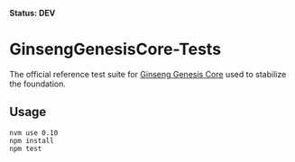 **Status: DEV**

GinsengGenesisCore-Tests
========================

The official reference test suite for [Ginseng Genesis Core](https://github.com/OpenGinseng/GinsengGenesisCore) used to stabilize the foundation.


Usage
-----

	nvm use 0.10
	npm install
	npm test

